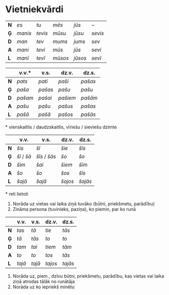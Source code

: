 Vietniekvārdi
=============

|       |         |         |         |         |         |
| ---   | ---     | ---     | ---     | ---     | ---     |
| **N** | *es*    | *tu*    | *mēs*   | *jūs*   | –       |
| **Ģ** | *manis* | *tevis* | *mūsu*  | *jūsu*  | *sevis* |
| **D** | *man*   | *tev*   | *mums*  | *jums*  | *sev*   |
| **A** | *mani*  | *tevi*  | *mūs*   | *jūs*   | *sevi*  |
| **L** | *manī*  | *tevī*  | *mūsos* | *jūsos* | *sevī*  |

|       | v.v.\*  | v.s.    | dz.v.    | dz.s.   |
| ---   | ---     | ---     | ---      | ---     |
| **N** | *pats*  | *pati*  | *paši*   | *pašas* |
| **Ģ** | *paša*  | *pašas* | *pašu*   | *pašu*  |
| **D** | *pašam* | *pašai* | *pašiem* | *pašām* |
| **A** | *pašu*  | *pašu*  | *pašus*  | *pašas* |
| **L** | *pašā*  | *pašā*  | *pašos*  | *pašās* |

\* vienskaitlis / daudzskaitlis, vīriešu / sieviešu dzimte

|       | v.v.        | v.s.          | dz.v.   | dz.s.   |
| ---   | ---         | ---           | ---     | ---     |
| **N** | *šis*       | *šī*          | *šie*   | *šīs*   |
| **Ģ** | *šī* / *šā* | *šīs* / *šās* | *šo*    | *šo*    |
| **D** | *šim*       | *šai*         | *šiem*  | *šīm*   |
| **A** | *šo*        | *šo*          | *šos*   | *šīs*   |
| **L** | *šajā*      | *šajā*        | *šajos* | *šajās* |

\* reti lietoti

1. Norāda uz vietas vai laika ziņā tuvāko (būtni, priekšmetu, parādību)
2. Zināma persona (tuvinieks, paziņa), ko piemin, par ko runā

|       | v.v.   | v.s.   | dz.v.   | dz.s.   |
| ---   | ---    | ---    | ---     | ---     |
| **N** | *tas*  | *tā*   | *tie*   | *tās*   |
| **Ģ** | *tā*   | *tās*  | *to*    | *to*    |
| **D** | *tam*  | *tai*  | *tiem*  | *tām*   |
| **A** | *to*   | *to*   | *tos*   | *tās*   |
| **L** | *tajā* | *tajā* | *tajos* | *tajās* |

1. Norāda uz, piem., dzīvu būtni, priekšmetu, parādību,
kas vietas vai laika ziņā atrodas tālāk no runātāja
2. Norāda uz ko iepriekš minētu
